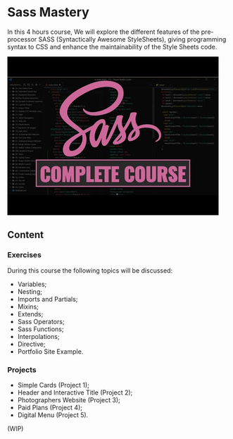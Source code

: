 # Sass Mastery

In this 4 hours course, We will explore the different features of the pre-processor SASS (Syntactically Awesome StyleSheets), giving programming syntax to CSS and enhance the maintainability of the Style Sheets code.

![Sass Course Design | Made by `HuXn WebDev`](img/Sass%20Course%20Designjpg.jpg)

## Content

### Exercises

During this course the following topics will be discussed:

- Variables;
- Nesting;
- Imports and Partials;
- Mixins;
- Extends;
- Sass Operators;
- Sass Functions;
- Interpolations;
- Directive;
- Portfolio Site Example.

### Projects

- Simple Cards (Project 1);
- Header and Interactive Title (Project 2);
- Photographers Website (Project 3);
- Paid Plans (Project 4);
- Digital Menu (Project 5).

(WIP)